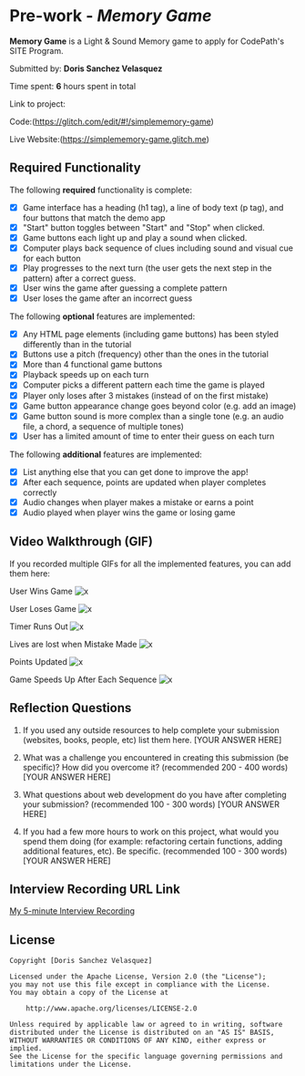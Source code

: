 
# Pre-work - *Memory Game*

**Memory Game** is a Light & Sound Memory game to apply for CodePath's SITE Program. 

Submitted by: **Doris Sanchez Velasquez**

Time spent: **6** hours spent in total

Link to project: 

Code:(https://glitch.com/edit/#!/simplememory-game)

Live Website:(https://simplememory-game.glitch.me)

## Required Functionality

The following **required** functionality is complete:

* [x] Game interface has a heading (h1 tag), a line of body text (p tag), and four buttons that match the demo app
* [x] "Start" button toggles between "Start" and "Stop" when clicked. 
* [x] Game buttons each light up and play a sound when clicked. 
* [x] Computer plays back sequence of clues including sound and visual cue for each button
* [x] Play progresses to the next turn (the user gets the next step in the pattern) after a correct guess. 
* [x] User wins the game after guessing a complete pattern
* [x] User loses the game after an incorrect guess

The following **optional** features are implemented:

* [x] Any HTML page elements (including game buttons) has been styled differently than in the tutorial
* [x] Buttons use a pitch (frequency) other than the ones in the tutorial
* [x] More than 4 functional game buttons
* [x] Playback speeds up on each turn
* [x] Computer picks a different pattern each time the game is played
* [x] Player only loses after 3 mistakes (instead of on the first mistake)
* [x] Game button appearance change goes beyond color (e.g. add an image)
* [x] Game button sound is more complex than a single tone (e.g. an audio file, a chord, a sequence of multiple tones)
* [x] User has a limited amount of time to enter their guess on each turn

The following **additional** features are implemented:

- [x] List anything else that you can get done to improve the app!
- [x] After each sequence, points are updated when player completes correctly
- [x] Audio changes when player makes a mistake or earns a point
- [x] Audio played when player wins the game or losing game

## Video Walkthrough (GIF)

If you recorded multiple GIFs for all the implemented features, you can add them here:

User Wins Game
![x](http://g.recordit.co/49QhtB2I5J.gif)

User Loses Game
![x](http://g.recordit.co/OscHUbC7v1.gif)

Timer Runs Out
![x](http://g.recordit.co/G0G1H2Xlld.gif)

Lives are lost when Mistake Made
![x](http://g.recordit.co/mtuJvNr0lY.gif)

Points Updated
![x](http://g.recordit.co/sj6SyQeC7a.gif)

Game Speeds Up After Each Sequence
![x](http://g.recordit.co/wjqw5ftLv5.gif)

## Reflection Questions
1. If you used any outside resources to help complete your submission (websites, books, people, etc) list them here. 
[YOUR ANSWER HERE]

2. What was a challenge you encountered in creating this submission (be specific)? How did you overcome it? (recommended 200 - 400 words) 
[YOUR ANSWER HERE]

3. What questions about web development do you have after completing your submission? (recommended 100 - 300 words) 
[YOUR ANSWER HERE]

4. If you had a few more hours to work on this project, what would you spend them doing (for example: refactoring certain functions, adding additional features, etc). Be specific. (recommended 100 - 300 words) 
[YOUR ANSWER HERE]



## Interview Recording URL Link

[My 5-minute Interview Recording](your-link-here)


## License

    Copyright [Doris Sanchez Velasquez]

    Licensed under the Apache License, Version 2.0 (the "License");
    you may not use this file except in compliance with the License.
    You may obtain a copy of the License at

        http://www.apache.org/licenses/LICENSE-2.0

    Unless required by applicable law or agreed to in writing, software
    distributed under the License is distributed on an "AS IS" BASIS,
    WITHOUT WARRANTIES OR CONDITIONS OF ANY KIND, either express or implied.
    See the License for the specific language governing permissions and
    limitations under the License.